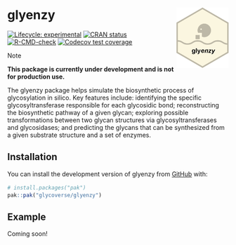 
<!-- README.md is generated from README.Rmd. Please edit that file -->

# glyenzy <a href="https://glycoverse.github.io/glyenzy/"><img src="man/figures/logo.png" align="right" height="138" /></a>

<!-- badges: start -->

[![Lifecycle:
experimental](https://img.shields.io/badge/lifecycle-experimental-orange.svg)](https://lifecycle.r-lib.org/articles/stages.html#experimental)
[![CRAN
status](https://www.r-pkg.org/badges/version/glyenzy)](https://CRAN.R-project.org/package=glyenzy)
[![R-CMD-check](https://github.com/glycoverse/glyenzy/actions/workflows/R-CMD-check.yaml/badge.svg)](https://github.com/glycoverse/glyenzy/actions/workflows/R-CMD-check.yaml)
[![Codecov test
coverage](https://codecov.io/gh/glycoverse/glyenzy/graph/badge.svg)](https://app.codecov.io/gh/glycoverse/glyenzy)
<!-- badges: end -->

> [!Note]
> **This package is currently under development and is not for production use.**

The glyenzy package helps simulate the biosynthetic process of
glycosylation in silico. Key features include: identifying the specific
glycosyltransferase responsible for each glycosidic bond; reconstructing
the biosynthetic pathway of a given glycan; exploring possible
transformations between two glycan structures via glycosyltransferases
and glycosidases; and predicting the glycans that can be synthesized
from a given substrate structure and a set of enzymes.

## Installation

You can install the development version of glyenzy from
[GitHub](https://github.com/) with:

``` r
# install.packages("pak")
pak::pak("glycoverse/glyenzy")
```

## Example

Coming soon!
